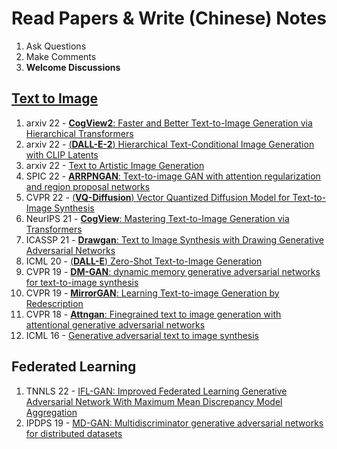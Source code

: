 # Read Papers & Write (Chinese) Notes

1. Ask Questions
6. Make Comments
7. **Welcome Discussions**

## [Text to Image](https://github.com/Yutong-Zhou-cv/Awesome-Text-to-Image)
1. arxiv 22 - [**CogView2**: Faster and Better Text-to-Image Generation via Hierarchical Transformers](https://github.com/qiaojy19/q-Papers/issues/1)
4. arxiv 22 - [(**DALL-E-2**) Hierarchical Text-Conditional Image Generation with CLIP Latents](https://github.com/qiaojy19/q-Papers/issues/12)
5. arxiv 22 - [Text to Artistic Image Generation](https://github.com/qiaojy19/q-Papers/issues/9)
6. SPIC 22 - [**ARRPNGAN**: Text-to-image GAN with attention regularization and region proposal networks](https://github.com/qiaojy19/q-Papers/issues/13)
7. CVPR 22 - [(**VQ-Diffusion**) Vector Quantized Diffusion Model for Text-to-Image Synthesis](https://github.com/qiaojy19/q-Papers/issues/5)
8. NeurIPS 21 - [**CogView**: Mastering Text-to-Image Generation via Transformers](https://github.com/qiaojy19/q-Papers/issues/2)
9. ICASSP 21 - [**Drawgan**: Text to Image Synthesis with Drawing Generative Adversarial Networks](https://github.com/qiaojy19/q-Papers/issues/6)
10. ICML 20 - [(**DALL-E**) Zero-Shot Text-to-Image Generation](https://github.com/qiaojy19/q-Papers/issues/10)
11. CVPR 19 - [**DM-GAN**: dynamic memory generative adversarial networks for text-to-image synthesis](https://github.com/qiaojy19/q-Papers/issues/7)
12. CVPR 19 - [**MirrorGAN**: Learning Text-to-image Generation by Redescription](https://github.com/qiaojy19/q-Papers/issues/14)
13. CVPR 18 - [**Attngan**: Finegrained text to image generation with attentional generative adversarial networks](https://github.com/qiaojy19/q-Papers/issues/8)
14. ICML 16 - [Generative adversarial text to image synthesis](https://github.com/qiaojy19/q-Papers/issues/11)

## Federated Learning
1. TNNLS 22 - [IFL-GAN: Improved Federated Learning Generative Adversarial Network With Maximum Mean Discrepancy Model Aggregation](https://github.com/qiaojy19/q-Papers/issues/15)
2. IPDPS 19 - [MD-GAN: Multidiscriminator generative adversarial networks for distributed datasets](https://github.com/qiaojy19/q-Papers/issues/16)
